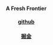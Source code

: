 
<h4 align="center">
  <p>A Fresh Frontier</p>
</h4>

<h4 align="center">
  <a href="https://github.com/lulujianglab">github</a>
</h4>

<h4 align="center">
  <a href="https://juejin.im/user/5be93c5be51d456fcb2ea4c7/posts">掘金</a>
</h4>